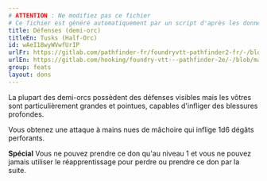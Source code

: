 ```yaml
---
# ATTENTION : Ne modifiez pas ce fichier
# Ce fichier est généré automatiquement par un script d'après les données du module Foundry VTT officiel et de sa traduction
title: Défenses (demi-orc)
titleEn: Tusks (Half-Orc)
id: wAeI18wyWVwfUrIP
urlFr: https://gitlab.com/pathfinder-fr/foundryvtt-pathfinder2-fr/-/blob/master/data/feats/wAeI18wyWVwfUrIP.htm
urlEn: https://gitlab.com/hooking/foundry-vtt---pathfinder-2e/-/blob/master/packs/data/feats.db/tusks-half-orc.json
group: feats
layout: dons
---
```

La plupart des demi-orcs possèdent des défenses visibles mais les vôtres sont particulièrement grandes et pointues, capables d'infliger des blessures profondes.

Vous obtenez une attaque à mains nues de mâchoire qui inflige 1d6 dégâts perforants.

**Spécial** Vous ne pouvez prendre ce don qu'au niveau 1 et vous ne pouvez jamais utiliser le réapprentissage pour perdre ou prendre ce don par la suite.


